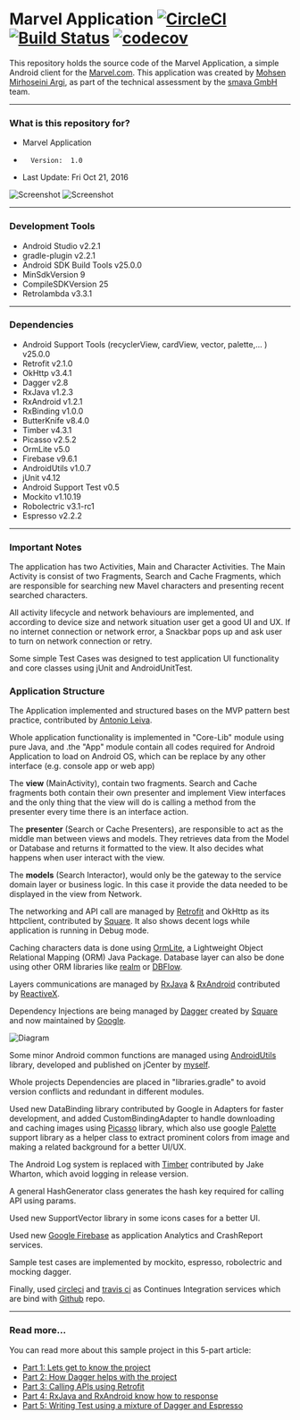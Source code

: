 Marvel Application [![CircleCI](https://circleci.com/gh/mmirhoseini/marvel.svg?style=svg)](https://circleci.com/gh/mmirhoseini/marvel) [![Build Status](https://travis-ci.org/mmirhoseini/marvel.svg?branch=master)](https://travis-ci.org/mmirhoseini/marvel) [![codecov](https://codecov.io/gh/mmirhoseini/marvel/branch/master/graph/badge.svg)](https://codecov.io/gh/mmirhoseini/marvel)
===============================

This repository holds the source code of the Marvel Application, a simple Android client for the [Marvel.com](http://marvel.com).
This application was created by [Mohsen Mirhoseini Argi](http://mirhoseini.com), as part of the technical assessment by the [smava GmbH](https://www.smava.de) team.

--------------------
### What is this repository for? ###

* Marvel Application
*       Version:  1.0
* Last Update: Fri Oct 21, 2016

![Screenshot](screenshot2.png)
![Screenshot](screenshot3.png)

--------------------
### Development Tools ###

* Android Studio v2.2.1
* gradle-plugin v2.2.1
* Android SDK Build Tools v25.0.0
* MinSdkVersion 9
* CompileSDKVersion 25
* Retrolambda v3.3.1

--------------------
### Dependencies ###

* Android Support Tools (recyclerView, cardView, vector, palette,... ) v25.0.0
* Retrofit v2.1.0
* OkHttp v3.4.1
* Dagger v2.8
* RxJava v1.2.3
* RxAndroid v1.2.1
* RxBinding v1.0.0
* ButterKnife v8.4.0
* Timber v4.3.1
* Picasso v2.5.2
* OrmLite v5.0
* Firebase v9.6.1
* AndroidUtils v1.0.7
* jUnit v4.12
* Android Support Test v0.5
* Mockito v1.10.19
* Robolectric v3.1-rc1
* Espresso v2.2.2

--------------------
### Important Notes ###

The application has two Activities, Main and Character Activities. The Main Activity is consist of two Fragments, Search and Cache Fragments, which are responsible for searching new Mavel characters and presenting recent searched characters.

All activity lifecycle and network behaviours are implemented, and according to device size and network situation user get a good UI and UX. If no internet connection or network error, a Snackbar pops up and ask user to turn on network connection or retry.

Some simple Test Cases was designed to test application UI functionality and core classes using jUnit and AndroidUnitTest.

### Application Structure ###

The Application implemented and structured bases on the MVP pattern best practice, contributed by [Antonio Leiva](http://antonioleiva.com/mvp-android/).

Whole application functionality is implemented in "Core-Lib" module using pure Java, and .the "App" module contain all codes required for Android Application to load on Android OS, which can be replace by any other interface (e.g. console app or web app)

The **view** (MainActivity), contain two fragments. Search and Cache fragments both contain their own presenter and implement View interfaces and the only thing that the view will do is calling a method from the presenter every time there is an interface action.

The **presenter** (Search or Cache Presenters), are responsible to act as the middle man between views and models. They retrieves data from the Model or Database and returns it formatted to the view. It also decides what happens when user interact with the view.

The **models** (Search Interactor), would only be the gateway to the service domain layer or business logic. In this case it provide the data needed to be displayed in the view from Network.

The networking and API call are managed by [Retrofit](http://square.github.io/retrofit/) and OkHttp as its httpclient, contributed by [Square](http://square.github.io). It also shows decent logs while application is running in Debug mode. 

Caching characters data is done using [OrmLite](http://ormlite.com), a Lightweight Object Relational Mapping (ORM) Java Package. Database layer can also be done using other ORM libraries like [realm](https://realm.io) or [DBFlow](https://github.com/Raizlabs/DBFlow). 

Layers communications are managed by [RxJava](https://github.com/ReactiveX/RxJava) & [RxAndroid](https://github.com/ReactiveX/RxAndroid) contributed by [ReactiveX](http://reactivex.io).

Dependency Injections are being managed by [Dagger](https://github.com/google/dagger) created by [Square](http://square.github.io) and now maintained by [Google](http://google.github.io/dagger/).

![Diagram](diagram.png)

Some minor Android common functions are managed using [AndroidUtils](https://github.com/mmirhoseini/android_utils) library, developed and published on jCenter by [myself](http://mirhoseini.com).

Whole projects Dependencies are placed in "libraries.gradle" to avoid version conflicts and redundant in different modules.

Used new DataBinding library contributed by Google in Adapters for faster development, and added CustomBindingAdapter to handle downloading and caching images using [Picasso](http://square.github.io/picasso/) library, which also use google [Palette](https://developer.android.com/topic/libraries/support-library/features.html#v7-palette) support library as a helper class to extract prominent colors from image and making a related background for a better UI/UX.

The Android Log system is replaced with [Timber](https://github.com/JakeWharton/timber) contributed by Jake Wharton, which avoid logging in release version.

A general HashGenerator class generates the hash key required for calling API using params.

Used new SupportVector library in some icons cases for a better UI.

Used new [Google Firebase](http://firebase.google.com/) as application Analytics and CrashReport services. 

Sample test cases are implemented by mockito, espresso, robolectric and mocking dagger.

Finally, used [circleci](https://circleci.com/gh/mmirhoseini/marvel) and [travis ci](https://travis-ci.org/mmirhoseini/marvel) as Continues Integration services which are bind with [Github](https://github.com/mmirhoseini/marvel) repo.

--------------------

### Read more... ###
You can read more about this sample project in this 5-part article:

* [Part 1: Lets get to know the project](https://medium.com/@m_mirhoseini/yet-another-mvp-article-part-1-lets-get-to-know-the-project-d3fd553b3e21#.h18h1lefy)
* [Part 2: How Dagger helps with the project](https://medium.com/@m_mirhoseini/yet-another-mvp-article-part-2-how-dagger-helps-with-the-project-90d049a45e00#.744fya69g)
* [Part 3: Calling APIs using Retrofit](https://medium.com/@m_mirhoseini/yet-another-mvp-article-part-3-calling-apis-using-retrofit-23757f4eee05#.8c1wpn1vz)
* [Part 4: RxJava and RxAndroid know how to response](https://medium.com/@m_mirhoseini/yet-another-mvp-article-part-4-rxjava-and-rxandroid-knows-how-to-response-cde42ccc4958#.pvk5vac37)
* [Part 5: Writing Test using a mixture of Dagger and Espresso](https://medium.com/@m_mirhoseini/yet-another-mvp-article-part-5-writing-test-using-a-mixture-of-dagger-and-espresso-15c638182706#.mildke14n)
 